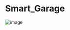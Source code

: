 # Smart_Garage


![image](https://github.com/Rashad202/Smart_Garage/assets/94325287/3f2e089d-25fa-49f8-939d-23d2675a512d)
